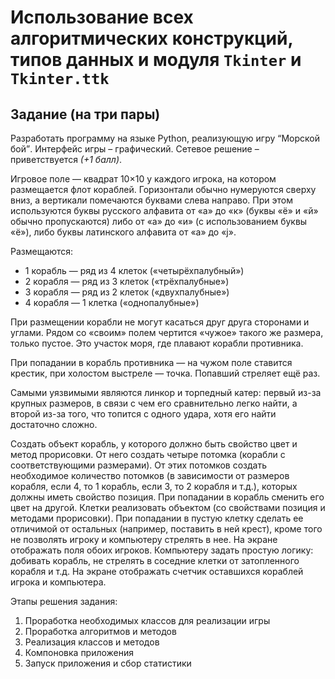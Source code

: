 # Использование всех алгоритмических конструкций, типов данных и модуля `Tkinter` и `Tkinter.ttk`

## Задание (на три пары)

Разработать программу на языке Python, реализующую игру <q>Морской бой</q>. Интерфейс игры – графический. Сетевое решение – приветствуется _(+1 балл)_.

Игровое поле — квадрат 10×10 у каждого игрока, на котором размещается флот кораблей. Горизонтали обычно нумеруются сверху вниз, а вертикали помечаются буквами слева направо. При этом используются буквы русского алфавита от «а» до «к» (буквы «ё» и «й» обычно пропускаются) либо от «а» до «и» (с использованием буквы «ё»), либо буквы латинского алфавита от «a» до «j».

Размещаются:

- 1 корабль — ряд из 4 клеток («четырёхпалубный»)
- 2 корабля — ряд из 3 клеток («трёхпалубные»)
- 3 корабля — ряд из 2 клеток («двухпалубные»)
- 4 корабля — 1 клетка («однопалубные»)

При размещении корабли не могут касаться друг друга сторонами и углами. Рядом со «своим» полем чертится «чужое» такого же размера, только пустое. Это участок моря, где плавают корабли противника.

При попадании в корабль противника — на чужом поле ставится крестик, при холостом выстреле — точка. Попавший стреляет ещё раз.

Самыми уязвимыми являются линкор и торпедный катер: первый из-за крупных размеров, в связи с чем его сравнительно легко найти, а второй из-за того, что топится с одного удара, хотя его найти достаточно сложно.

Создать объект корабль, у которого должно быть свойство цвет и метод прорисовки. От него создать четыре потомка (корабли с соответствующими размерами). От этих потомков создать необходимое количество потомков (в зависимости от размеров корабля, если 4, то 1 корабль, если 3, то 2 корабля и т.д.), которых должны иметь свойство позиция. При попадании в корабль сменить его цвет на другой. Клетки реализовать объектом (со свойствами позиция и методами прорисовки). При попадании в пустую клетку сделать ее отличимой от остальных (например, поставить в ней крест), кроме того не позволять игроку и компьютеру стрелять в нее. На экране отображать поля обоих игроков. Компьютеру задать простую логику: добивать корабль, не стрелять в соседние клетки от затопленного корабля и т.д. На экране отображать счетчик оставшихся кораблей игрока и компьютера.

Этапы решения задания:

1. Проработка необходимых классов для реализации игры
2. Проработка алгоритмов и методов
3. Реализация классов и методов
4. Компоновка приложения
5. Запуск приложения и сбор статистики
